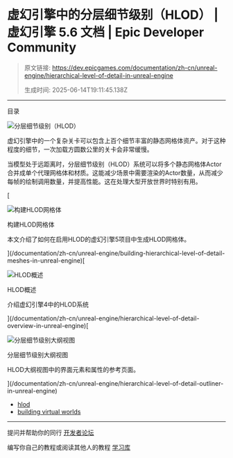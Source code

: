 # 虚幻引擎中的分层细节级别（HLOD） | 虚幻引擎 5.6 文档 | Epic Developer Community

> 原文链接: https://dev.epicgames.com/documentation/zh-cn/unreal-engine/hierarchical-level-of-detail-in-unreal-engine
> 
> 生成时间: 2025-06-14T19:11:45.138Z

---

目录

![分层细节级别（HLOD）](https://dev.epicgames.com/community/api/documentation/image/1af6a48b-f67e-483a-8483-e3cf31efbd0a?resizing_type=fill&width=1920&height=335)

虚幻引擎中的一个复杂关卡可以包含上百个细节丰富的静态网格体资产。对于这种程度的细节，一次加载方圆数公里的关卡会非常缓慢。

当模型处于远距离时，分层细节级别（HLOD）系统可以将多个静态网格体Actor合并成单个代理网格体和材质。这能减少场景中需要渲染的Actor数量，从而减少每帧的绘制调用数量，并提高性能。这在处理大型开放世界时特别有用。

[

![构建HLOD网格体](https://d1iv7db44yhgxn.cloudfront.net/documentation/images/53ebd9c3-2d3c-4cd4-bf94-a9c09ef59548/topic-image.png)

构建HLOD网格体

本文介绍了如何在启用HLOD的虚幻引擎5项目中生成HLOD网格体。





](/documentation/zh-cn/unreal-engine/building-hierarchical-level-of-detail-meshes-in-unreal-engine)[

![HLOD概述](https://d1iv7db44yhgxn.cloudfront.net/documentation/images/433b2b8f-f9ff-4353-be99-fbde23523eeb/hlod_overview_topic.png)

HLOD概述

介绍虚幻引擎4中的HLOD系统





](/documentation/zh-cn/unreal-engine/hierarchical-level-of-detail-overview-in-unreal-engine)[

![分层细节级别大纲视图](https://d1iv7db44yhgxn.cloudfront.net/documentation/images/81481343-f002-4ed7-9f92-a5d766220357/topic-image.png)

分层细节级别大纲视图

HLOD大纲视图中的界面元素和属性的参考页面。





](/documentation/zh-cn/unreal-engine/hierarchical-level-of-detail-outliner-in-unreal-engine)

-   [hlod](https://dev.epicgames.com/community/search?query=hlod)
-   [building virtual worlds](https://dev.epicgames.com/community/search?query=building%20virtual%20worlds)

* * *

提问并帮助你的同行 [开发者论坛](https://forums.unrealengine.com/categories?tag=unreal-engine)

编写你自己的教程或阅读其他人的教程 [学习库](https://dev.epicgames.com/community/unreal-engine/learning)